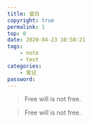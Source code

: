 ```yaml
---
title: 留白
copyright: true
permalink: 1
top: 0
date: 2020-04-23 10:58:21
tags:
	- note
	- test
categories: 
	- 笔记
password:
---
```


> Free will is not free.

<blockquote class="blockquote-center">Free will is not free.</blockquote>
